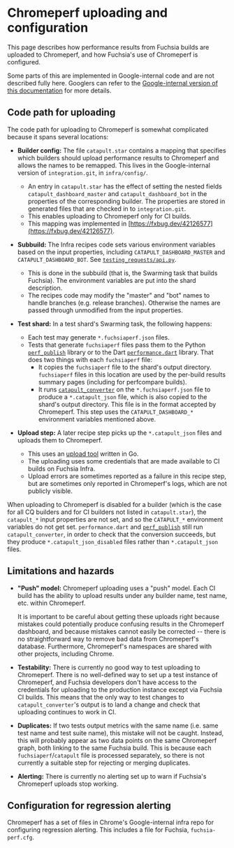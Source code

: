 # Chromeperf uploading and configuration

This page describes how performance results from Fuchsia builds are
uploaded to Chromeperf, and how Fuchsia's use of Chromeperf is
configured.

Some parts of this are implemented in Google-internal code and are not
described fully here. Googlers can refer to the [Google-internal
version of this documentation][internal-doc] for more details.

## Code path for uploading

The code path for uploading to Chromeperf is somewhat complicated
because it spans several locations:

*   **Builder config:** The file `catapult.star` contains a mapping
    that specifies which builders should upload performance results to
    Chromeperf and allows the names to be remapped. This lives in the
    Google-internal version of `integration.git`, in `infra/config/`.

    *   An entry in `catapult.star` has the effect of setting the
        nested fields `catapult_dashboard_master` and
        `catapult_dashboard_bot` in the properties of the
        corresponding builder. The properties are stored in generated
        files that are checked in to `integration.git`.
    *   This enables uploading to Chromeperf only for CI builds.
    *   This mapping was implemented in
        [https://fxbug.dev/42126577](https://fxbug.dev/42126577).

*   **Subbuild:** The Infra recipes code sets various environment
    variables based on the input properties, including
    `CATAPULT_DASHBOARD_MASTER` and `CATAPULT_DASHBOARD_BOT`. See
    [`testing_requests/api.py`](https://fuchsia.googlesource.com/infra/recipes/+/HEAD/recipe_modules/testing_requests/api.py).

    *   This is done in the subbuild (that is, the Swarming task that
        builds Fuchsia). The environment variables are put into the
        shard description.
    *   The recipes code may modify the "master" and "bot" names to
        handle branches (e.g. release branches). Otherwise the names
        are passed through unmodified from the input properties.

*   **Test shard:** In a test shard's Swarming task, the following
    happens:

    *   Each test may generate `*.fuchsiaperf.json` files.
    *   Tests that generate `fuchsiaperf` files pass them to the Python
        [`perf_publish`][perf_publish] library or to the Dart [`performance.dart`][performance.dart]
        library. That does two things with each `fuchsiaperf` file:
        *   It copies the `fuchsiaperf` file to the shard's output
            directory. `fuchsiaperf` files in this location are used
            by the per-build results summary pages (including for
            perfcompare builds).
        *   It runs [`catapult_converter`][catapult_converter] on the
            `*.fuchsiaperf.json` file to produce a `*.catapult_json`
            file, which is also copied to the shard's output
            directory. This file is in the format accepted by
            Chromeperf. This step uses the `CATAPULT_DASHBOARD_*`
            environment variables mentioned above.

*   **Upload step:** A later recipe step picks up the
    `*.catapult_json` files and uploads them to Chromeperf.

    *   This uses an [upload tool] written in Go.
    *   The uploading uses some credentials that are made available to
        CI builds on Fuchsia Infra.
    *   Upload errors are sometimes reported as a failure in this
        recipe step, but are sometimes only reported in Chromeperf's
        logs, which are not publicly visible.

When uploading to Chromeperf is disabled for a builder (which is the
case for all CQ builders and for CI builders not listed in
`catapult.star`), the `catapult_*` input properties are not set, and so
the `CATAPULT_*` environment variables do not get set.
`performance.dart` and [`perf_publish`][perf_publish] still run `catapult_converter`,
in order to check that the conversion succeeds, but they produce
`*.catapult_json_disabled` files rather than `*.catapult_json` files.

## Limitations and hazards

*   **"Push" model:** Chromeperf uploading uses a "push" model. Each
    CI build has the ability to upload results under any builder name,
    test name, etc. within Chromeperf.

    It is important to be careful about getting these uploads right
    because mistakes could potentially produce confusing results in
    the Chromeperf dashboard, and because mistakes cannot easily be
    corrected -- there is no straightforward way to remove bad data
    from Chromeperf's database. Furthermore, Chromeperf's namespaces
    are shared with other projects, including Chrome.

*   **Testability:** There is currently no good way to test uploading
    to Chromeperf. There is no well-defined way to set up a test
    instance of Chromeperf, and Fuchsia developers don't have access
    to the credentials for uploading to the production instance except
    via Fuchsia CI builds. This means that the only way to test
    changes to `catapult_converter`'s output is to land a change and
    check that uploading continues to work in CI.

*   **Duplicates:** If two tests output metrics with the same name
    (i.e. same test name and test suite name), this mistake will not
    be caught. Instead, this will probably appear as two data points
    on the same Chromeperf graph, both linking to the same Fuchsia
    build. This is because each `fuchsiaperf`/`catapult` file is
    processed separately, so there is not currently a suitable step
    for rejecting or merging duplicates.

*   **Alerting:** There is currently no alerting set up to warn if
    Fuchsia's Chromeperf uploads stop working.

## Configuration for regression alerting

Chromeperf has a set of files in Chrome's Google-internal infra repo
for configuring regression alerting. This includes a file for Fuchsia,
`fuchsia-perf.cfg`.


[internal-doc]: <https://goto.google.com/fuchsia-chromeperf-uploading>
[perf_publish]: /src/performance/lib/perf_publish
[performance.dart]: /sdk/testing/sl4f/client/lib/src/performance.dart
[catapult_converter]: /src/testing/catapult_converter/
[upload tool]: <https://fuchsia.googlesource.com/infra/infra/+/HEAD/cmd/catapult/>
